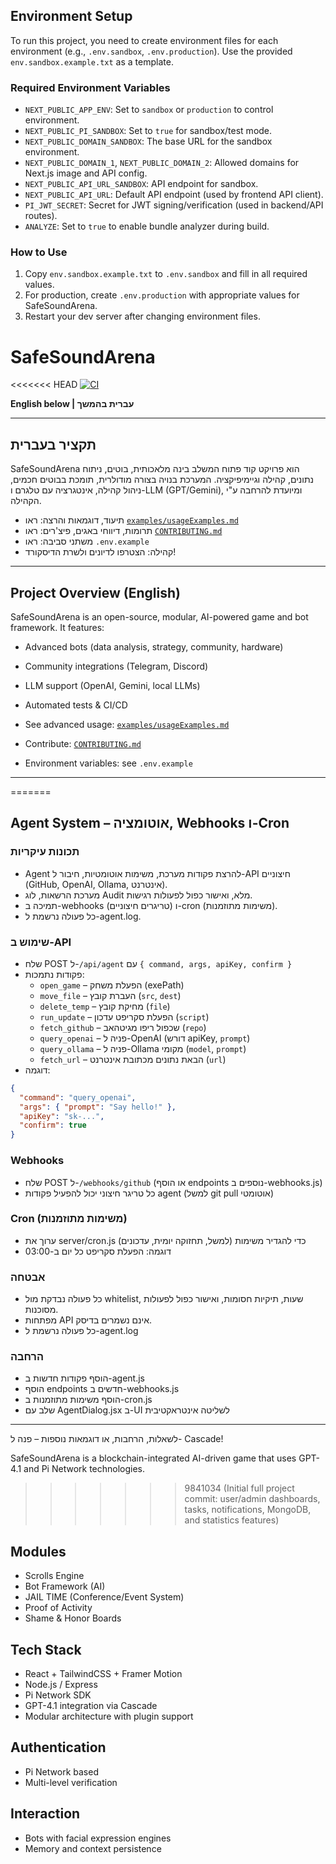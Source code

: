 ## Environment Setup

To run this project, you need to create environment files for each environment (e.g., `.env.sandbox`, `.env.production`). Use the provided `env.sandbox.example.txt` as a template.

### Required Environment Variables

- `NEXT_PUBLIC_APP_ENV`: Set to `sandbox` or `production` to control environment.
- `NEXT_PUBLIC_PI_SANDBOX`: Set to `true` for sandbox/test mode.
- `NEXT_PUBLIC_DOMAIN_SANDBOX`: The base URL for the sandbox environment.
- `NEXT_PUBLIC_DOMAIN_1`, `NEXT_PUBLIC_DOMAIN_2`: Allowed domains for Next.js image and API config.
- `NEXT_PUBLIC_API_URL_SANDBOX`: API endpoint for sandbox.
- `NEXT_PUBLIC_API_URL`: Default API endpoint (used by frontend API client).
- `PI_JWT_SECRET`: Secret for JWT signing/verification (used in backend/API routes).
- `ANALYZE`: Set to `true` to enable bundle analyzer during build.

### How to Use

1. Copy `env.sandbox.example.txt` to `.env.sandbox` and fill in all required values.
2. For production, create `.env.production` with appropriate values for SafeSoundArena.
3. Restart your dev server after changing environment files.

# SafeSoundArena

<<<<<<< HEAD
[![CI](https://github.com/Hodi420/SafeSoundArena/actions/workflows/ci.yml/badge.svg)](https://github.com/Hodi420/SafeSoundArena/actions)

**English below | עברית בהמשך**

---

## תקציר בעברית
SafeSoundArena הוא פרויקט קוד פתוח המשלב בינה מלאכותית, בוטים, ניתוח נתונים, קהילה וגיימיפיקציה. המערכת בנויה בצורה מודולרית, תומכת בבוטים חכמים, ניהול קהילה, אינטגרציה עם טלגרם ו-LLM (GPT/Gemini), ומיועדת להרחבה ע"י הקהילה.

- תיעוד, דוגמאות והרצה: ראו [`examples/usageExamples.md`](examples/usageExamples.md)
- תרומות, דיווחי באגים, פיצ'רים: ראו [`CONTRIBUTING.md`](CONTRIBUTING.md)
- משתני סביבה: ראו `.env.example`
- קהילה: הצטרפו לדיונים ולשרת הדיסקורד!

---

## Project Overview (English)
SafeSoundArena is an open-source, modular, AI-powered game and bot framework. It features:
- Advanced bots (data analysis, strategy, community, hardware)
- Community integrations (Telegram, Discord)
- LLM support (OpenAI, Gemini, local LLMs)
- Automated tests & CI/CD

- See advanced usage: [`examples/usageExamples.md`](examples/usageExamples.md)
- Contribute: [`CONTRIBUTING.md`](CONTRIBUTING.md)
- Environment variables: see `.env.example`

---
=======
## Agent System – אוטומציה, Webhooks ו-Cron

### תכונות עיקריות
- Agent להרצת פקודות מערכת, משימות אוטומטיות, חיבור ל-API חיצוניים (GitHub, OpenAI, Ollama, אינטרנט).
- מערכת הרשאות, לוג Audit מלא, ואישור כפול לפעולות רגישות.
- תמיכה ב-webhooks (טריגרים חיצוניים) ו-cron (משימות מתוזמנות).
- כל פעולה נרשמת ל-agent.log.

### שימוש ב-API
- שלח POST ל-`/api/agent` עם `{ command, args, apiKey, confirm }`
- פקודות נתמכות:
  - `open_game` – הפעלת משחק (exePath)
  - `move_file` – העברת קובץ (`src`, `dest`)
  - `delete_temp` – מחיקת קובץ (`file`)
  - `run_update` – הפעלת סקריפט עדכון (`script`)
  - `fetch_github` – שכפול ריפו מגיטהאב (`repo`)
  - `query_openai` – פניה ל-OpenAI (דורש apiKey, `prompt`)
  - `query_ollama` – פניה ל-Ollama מקומי (`model`, `prompt`)
  - `fetch_url` – הבאת נתונים מכתובת אינטרנט (`url`)
- דוגמה:
```json
{
  "command": "query_openai",
  "args": { "prompt": "Say hello!" },
  "apiKey": "sk-...",
  "confirm": true
}
```

### Webhooks
- שלח POST ל-`/webhooks/github` (או הוסף endpoints נוספים ב-webhooks.js)
- כל טריגר חיצוני יכול להפעיל פקודות agent (למשל git pull אוטומטי)

### Cron (משימות מתוזמנות)
- ערוך את server/cron.js כדי להגדיר משימות (למשל, תחזוקה יומית, עדכונים)
- דוגמה: הפעלת סקריפט כל יום ב-03:00

### אבטחה
- כל פעולה נבדקת מול whitelist, שעות, תיקיות חסומות, ואישור כפול לפעולות מסוכנות.
- מפתחות API אינם נשמרים בדיסק.
- כל פעולה נרשמת ל-agent.log

### הרחבה
- הוסף פקודות חדשות ב-agent.js
- הוסף endpoints חדשים ב-webhooks.js
- הוסף משימות מתוזמנות ב-cron.js
- שלב עם AgentDialog.jsx ב-UI לשליטה אינטראקטיבית

---

לשאלות, הרחבות, או דוגמאות נוספות – פנה ל- Cascade!

SafeSoundArena is a blockchain-integrated AI-driven game that uses GPT-4.1 and Pi Network technologies.
>>>>>>> 9841034 (Initial full project commit: user/admin dashboards, tasks, notifications, MongoDB, and statistics features)

## Modules

- Scrolls Engine
- Bot Framework (AI)
- JAIL TIME (Conference/Event System)
- Proof of Activity
- Shame & Honor Boards

## Tech Stack

- React + TailwindCSS + Framer Motion
- Node.js / Express
- Pi Network SDK
- GPT-4.1 integration via Cascade
- Modular architecture with plugin support

## Authentication

- Pi Network based
- Multi-level verification

## Interaction

- Bots with facial expression engines
- Memory and context persistence
